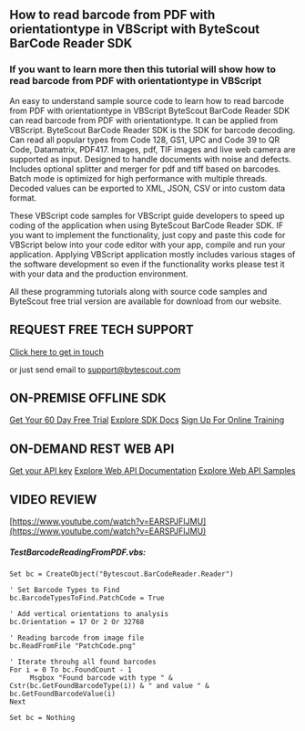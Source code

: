 ## How to read barcode from PDF with orientationtype in VBScript with ByteScout BarCode Reader SDK

### If you want to learn more then this tutorial will show how to read barcode from PDF with orientationtype in VBScript

An easy to understand sample source code to learn how to read barcode from PDF with orientationtype in VBScript ByteScout BarCode Reader SDK can read barcode from PDF with orientationtype. It can be applied from VBScript. ByteScout BarCode Reader SDK is the SDK for barcode decoding. Can read all popular types from Code 128, GS1, UPC and Code 39 to QR Code, Datamatrix, PDF417. Images, pdf, TIF images and live web camera are supported as input. Designed to handle documents with noise and defects. Includes optional splitter and merger for pdf and tiff based on barcodes. Batch mode is optimized for high performance with multiple threads. Decoded values can be exported to XML, JSON, CSV or into custom data format.

 These VBScript code samples for VBScript guide developers to speed up coding of the application when using ByteScout BarCode Reader SDK. IF you want to implement the functionality, just copy and paste this code for VBScript below into your code editor with your app, compile and run your application. Applying VBScript application mostly includes various stages of the software development so even if the functionality works please test it with your data and the production environment.

All these programming tutorials along with source code samples and ByteScout free trial version are available for download from our website.

## REQUEST FREE TECH SUPPORT

[Click here to get in touch](https://bytescout.zendesk.com/hc/en-us/requests/new?subject=ByteScout%20BarCode%20Reader%20SDK%20Question)

or just send email to [support@bytescout.com](mailto:support@bytescout.com?subject=ByteScout%20BarCode%20Reader%20SDK%20Question) 

## ON-PREMISE OFFLINE SDK 

[Get Your 60 Day Free Trial](https://bytescout.com/download/web-installer?utm_source=github-readme)
[Explore SDK Docs](https://bytescout.com/documentation/index.html?utm_source=github-readme)
[Sign Up For Online Training](https://academy.bytescout.com/)


## ON-DEMAND REST WEB API

[Get your API key](https://pdf.co/documentation/api?utm_source=github-readme)
[Explore Web API Documentation](https://pdf.co/documentation/api?utm_source=github-readme)
[Explore Web API Samples](https://github.com/bytescout/ByteScout-SDK-SourceCode/tree/master/PDF.co%20Web%20API)

## VIDEO REVIEW

[https://www.youtube.com/watch?v=EARSPJFIJMU](https://www.youtube.com/watch?v=EARSPJFIJMU)




<!-- code block begin -->

##### **TestBarcodeReadingFromPDF.vbs:**
    
```
Set bc = CreateObject("Bytescout.BarCodeReader.Reader")

' Set Barcode Types to Find
bc.BarcodeTypesToFind.PatchCode = True

' Add vertical orientations to analysis
bc.Orientation = 17 Or 2 Or 32768

' Reading barcode from image file
bc.ReadFromFile "PatchCode.png"

' Iterate throuhg all found barcodes
For i = 0 To bc.FoundCount - 1
     Msgbox "Found barcode with type " & Cstr(bc.GetFoundBarcodeType(i)) & " and value " & bc.GetFoundBarcodeValue(i)
Next

Set bc = Nothing

```

<!-- code block end -->